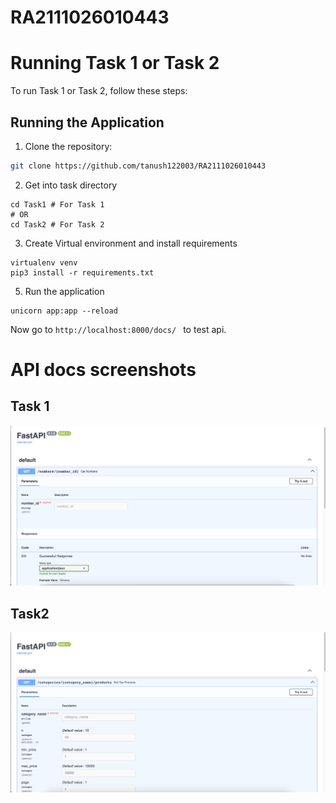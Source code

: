 # RA2111026010443

# Running Task 1 or Task 2

To run Task 1 or Task 2, follow these steps:

## Running the Application



1. Clone the repository:

```bash
git clone https://github.com/tanush122003/RA2111026010443


```
2. Get into task directory
```
cd Task1 # For Task 1
# OR
cd Task2 # For Task 2
```


3. Create Virtual environment and install requirements
```
virtualenv venv
pip3 install -r requirements.txt

```

5. Run the application
```
unicorn app:app --reload
```

Now go to ```http://localhost:8000/docs/ ``` to test api.

# API docs screenshots
## Task 1

<img width="1465" alt="Screenshot 2024-04-03 at 7 23 27 PM" src="https://github.com/tanush122003/RA2111026010443/blob/main/assets/task1.png">

## Task2
<img width="1465" alt="Screenshot 2024-04-03 at 7 22 14 PM" src="https://github.com/tanush122003/RA2111026010443/blob/main/assets/task2.png">


